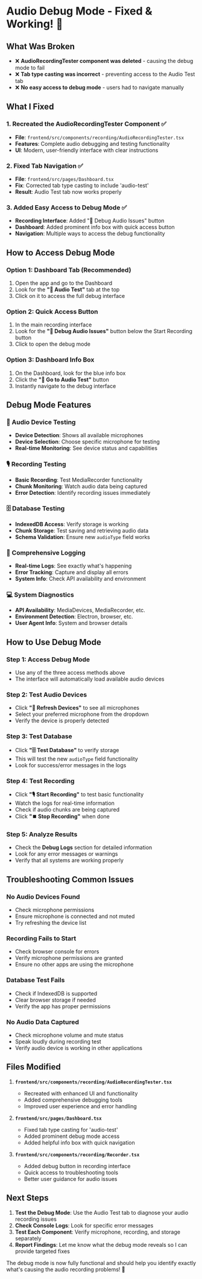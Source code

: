 # Audio Debug Mode - Fixed & Working! 🎉

## What Was Broken
- ❌ **AudioRecordingTester component was deleted** - causing the debug mode to fail
- ❌ **Tab type casting was incorrect** - preventing access to the Audio Test tab
- ❌ **No easy access to debug mode** - users had to navigate manually

## What I Fixed

### 1. **Recreated the AudioRecordingTester Component** ✅
- **File**: `frontend/src/components/recording/AudioRecordingTester.tsx`
- **Features**: Complete audio debugging and testing functionality
- **UI**: Modern, user-friendly interface with clear instructions

### 2. **Fixed Tab Navigation** ✅
- **File**: `frontend/src/pages/Dashboard.tsx`
- **Fix**: Corrected tab type casting to include 'audio-test'
- **Result**: Audio Test tab now works properly

### 3. **Added Easy Access to Debug Mode** ✅
- **Recording Interface**: Added "🔧 Debug Audio Issues" button
- **Dashboard**: Added prominent info box with quick access button
- **Navigation**: Multiple ways to access the debug functionality

## How to Access Debug Mode

### **Option 1: Dashboard Tab** (Recommended)
1. Open the app and go to the Dashboard
2. Look for the **"🔧 Audio Test"** tab at the top
3. Click on it to access the full debug interface

### **Option 2: Quick Access Button**
1. In the main recording interface
2. Look for the **"🔧 Debug Audio Issues"** button below the Start Recording button
3. Click to open the debug mode

### **Option 3: Dashboard Info Box**
1. On the Dashboard, look for the blue info box
2. Click the **"🔧 Go to Audio Test"** button
3. Instantly navigate to the debug interface

## Debug Mode Features

### **🎤 Audio Device Testing**
- **Device Detection**: Shows all available microphones
- **Device Selection**: Choose specific microphone for testing
- **Real-time Monitoring**: See device status and capabilities

### **🎙️ Recording Testing**
- **Basic Recording**: Test MediaRecorder functionality
- **Chunk Monitoring**: Watch audio data being captured
- **Error Detection**: Identify recording issues immediately

### **🗄️ Database Testing**
- **IndexedDB Access**: Verify storage is working
- **Chunk Storage**: Test saving and retrieving audio data
- **Schema Validation**: Ensure new `audioType` field works

### **📝 Comprehensive Logging**
- **Real-time Logs**: See exactly what's happening
- **Error Tracking**: Capture and display all errors
- **System Info**: Check API availability and environment

### **💻 System Diagnostics**
- **API Availability**: MediaDevices, MediaRecorder, etc.
- **Environment Detection**: Electron, browser, etc.
- **User Agent Info**: System and browser details

## How to Use Debug Mode

### **Step 1: Access Debug Mode**
- Use any of the three access methods above
- The interface will automatically load available audio devices

### **Step 2: Test Audio Devices**
- Click **"🔄 Refresh Devices"** to see all microphones
- Select your preferred microphone from the dropdown
- Verify the device is properly detected

### **Step 3: Test Database**
- Click **"🗄️ Test Database"** to verify storage
- This will test the new `audioType` field functionality
- Look for success/error messages in the logs

### **Step 4: Test Recording**
- Click **"🎙️ Start Recording"** to test basic functionality
- Watch the logs for real-time information
- Check if audio chunks are being captured
- Click **"⏹️ Stop Recording"** when done

### **Step 5: Analyze Results**
- Check the **Debug Logs** section for detailed information
- Look for any error messages or warnings
- Verify that all systems are working properly

## Troubleshooting Common Issues

### **No Audio Devices Found**
- Check microphone permissions
- Ensure microphone is connected and not muted
- Try refreshing the device list

### **Recording Fails to Start**
- Check browser console for errors
- Verify microphone permissions are granted
- Ensure no other apps are using the microphone

### **Database Test Fails**
- Check if IndexedDB is supported
- Clear browser storage if needed
- Verify the app has proper permissions

### **No Audio Data Captured**
- Check microphone volume and mute status
- Speak loudly during recording test
- Verify audio device is working in other applications

## Files Modified

1. **`frontend/src/components/recording/AudioRecordingTester.tsx`**
   - Recreated with enhanced UI and functionality
   - Added comprehensive debugging tools
   - Improved user experience and error handling

2. **`frontend/src/pages/Dashboard.tsx`**
   - Fixed tab type casting for 'audio-test'
   - Added prominent debug mode access
   - Added helpful info box with quick navigation

3. **`frontend/src/components/recording/Recorder.tsx`**
   - Added debug button in recording interface
   - Quick access to troubleshooting tools
   - Better user guidance for audio issues

## Next Steps

1. **Test the Debug Mode**: Use the Audio Test tab to diagnose your audio recording issues
2. **Check Console Logs**: Look for specific error messages
3. **Test Each Component**: Verify microphone, recording, and storage separately
4. **Report Findings**: Let me know what the debug mode reveals so I can provide targeted fixes

The debug mode is now fully functional and should help you identify exactly what's causing the audio recording problems! 🚀
